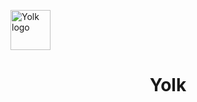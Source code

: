 <img
    align="center"
    src="https://raw.githubusercontent.com/oampo/yolk/master/src/images/logo.svg"
    width="64px"
    height="64px"
    alt="Yolk logo">

<h1 align="center">Yolk</h1>
